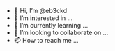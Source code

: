 - 👋 Hi, I’m @eb3ckd
- 👀 I’m interested in ...
- 🌱 I’m currently learning ...
- 💞️ I’m looking to collaborate on ...
- 📫 How to reach me ...

<!---
eb3ckd/eb3ckd is a ✨ special ✨ repository because its `README.md` (this file) appears on your GitHub profile.
You can click the Preview link to take a look at your changes.
--->
